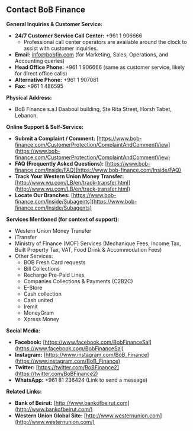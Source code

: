 ## Contact BoB Finance

**General Inquiries & Customer Service:**

*   **24/7 Customer Service Call Center:** +961 1 906666
    *   Professional call center operators are available around the clock to assist with customer inquiries.
*   **Email:** info@bobfin.com (for Marketing, Sales, Operations, and Accounting queries)
*   **Head Office Phone:** +961 1 906666 (same as customer service, likely for direct office calls)
*   **Alternative Phone:** +961 1 907081
*   **Fax:** +961 1 486595

**Physical Address:**

*   BoB Finance s.a.l
    Daaboul building, Ste Rita Street, Horsh Tabet, Lebanon.

**Online Support & Self-Service:**

*   **Submit a Complaint / Comment:** [https://www.bob-finance.com/CustomerProtection/ComplaintAndCommentView](https://www.bob-finance.com/CustomerProtection/ComplaintAndCommentView)
*   **FAQ (Frequently Asked Questions):** [https://www.bob-finance.com/Inside/FAQ](https://www.bob-finance.com/Inside/FAQ)
*   **Track Your Western Union Money Transfer:** [http://www.wu.com/LB/en/track-transfer.html](http://www.wu.com/LB/en/track-transfer.html)
*   **Locate Our Branches:** [https://www.bob-finance.com/Inside/Subagents](https://www.bob-finance.com/Inside/Subagents)

**Services Mentioned (for context of support):**

*   Western Union Money Transfer
*   iTransfer
*   Ministry of Finance (MOF) Services (Mechanique Fees, Income Tax, Built Property Tax, VAT, Food Drink & Accommodation Fees)
*   Other Services:
    *   BOB Fresh Card requests
    *   Bill Collections
    *   Recharge Pre-Paid Lines
    *   Companies Collections & Payments (C2B2C)
    *   E-Store
    *   Cash collection
    *   Cash united
    *   Iremit
    *   MoneyGram
    *   Xpress Money

**Social Media:**

*   **Facebook:** [https://www.facebook.com/BobFinanceSal](https://www.facebook.com/BobFinanceSal)
*   **Instagram:** [https://www.instagram.com/BoB_Finance](https://www.instagram.com/BoB_Finance)
*   **Twitter:** [https://twitter.com/BoBFinance2](https://twitter.com/BoBFinance2)
*   **WhatsApp:** +961 81 236424 (Link to send a message)

**Related Links:**

*   **Bank of Beirut:** [http://www.bankofbeirut.com](http://www.bankofbeirut.com/)
*   **Western Union Global Site:** [http://www.westernunion.com](http://www.westernunion.com/)